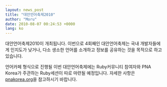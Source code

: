 ```yaml
---
layout: news_post
title: "대안언어축제2010"
author: "Moru"
date: 2010-08-07 00:24:53 +0000
lang: ko
---
```


대안언어축제2010이 개최됩니다. 이번으로 4회째인 대안언어축제는 국내 개발자들에게 인지도가 낮거나, 다소 생소한 언어를 소개하고
정보를 공유하는 것을 목적으로 하고 있습니다.

언어카페 형식으로 진행될 이번 대안언어축제에는 Ruby커뮤니티 참여자와 PNA Korea가 주관하는 Ruby세션이 따로 마련될
예정입니다. 자세한 사항은 [pnakorea.org][1]을 참고하시기 바랍니다.



[1]: http://pnakorea.org/default.aspx
